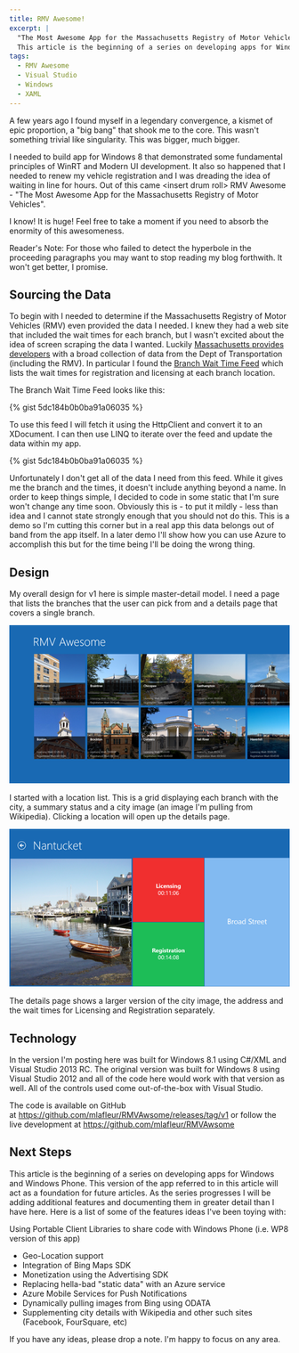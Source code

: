 ```yaml
---
title: RMV Awesome!
excerpt: |
  "The Most Awesome App for the Massachusetts Registry of Motor Vehicles" ~ No One
  This article is the beginning of a series on developing apps for Windows and Windows Phone. This version of the app referred to in this article will act as a foundation for future articles. As the series progresses I will be adding additional features and documenting them in greater detail than I have here.
tags:
  - RMV Awesome
  - Visual Studio
  - Windows
  - XAML
---
```

A few years ago I found myself in a legendary convergence, a kismet of epic proportion, a "big bang" that shook me to the core. This wasn't something trivial like singularity. This was bigger, much bigger.

I needed to build app for Windows 8 that demonstrated some fundamental principles of WinRT and Modern UI development. It also so happened that I needed to renew my vehicle registration and I was dreading the idea of waiting in line for hours. Out of this came &lt;insert drum roll&gt; RMV Awesome - "The Most Awesome App for the Massachusetts Registry of Motor Vehicles".

I know! It is huge! Feel free to take a moment if you need to absorb the enormity of this awesomeness.

Reader's Note: For those who failed to detect the hyperbole in the proceeding paragraphs you may want to stop reading my blog forthwith. It won't get better, I promise.
## Sourcing the Data
To begin with I needed to determine if the Massachusetts Registry of Motor Vehicles (RMV) even provided the data I needed. I knew they had a web site that included the wait times for each branch, but I wasn't excited about the idea of screen scraping the data I wanted. Luckily <a href="http://www.massdot.state.ma.us/DevelopersData.aspx">Massachusetts provides developers</a> with a broad collection of data from the Dept of Transportation (including the RMV). In particular I found the <a href="http://www.massdot.state.ma.us/feeds/qmaticxml/qmaticXML.aspx">Branch Wait Time Feed</a> which lists the wait times for registration and licensing at each branch location.

The Branch Wait Time Feed looks like this:

{% gist 5dc184b0b0ba91a06035  %}

To use this feed I will fetch it using the HttpClient and convert it to an XDocument. I can then use LINQ to iterate over the feed and update the data within my app.

{% gist 5dc184b0b0ba91a06035  %}

Unfortunately I don't get all of the data I need from this feed. While it gives me the branch and the times, it doesn't include anything beyond a name. In order to keep things simple, I decided to code in some static that I'm sure won't change any time soon. Obviously this is - to put it mildly - less than idea and I cannot state strongly enough that you should not do this. This is a demo so I'm cutting this corner but in a real app this data belongs out of band from the app itself. In a later demo I'll show how you can use Azure to accomplish this but for the time being I'll be doing the wrong thing.
## Design
My overall design for v1 here is simple master-detail model. I need a page that lists the branches that the user can pick from and a details page that covers a single branch.

<img alt="" src="/assets/wp/2013/09/092013_2053_RMVAwesome1.png" />

I started with a location list. This is a grid displaying each branch with the city, a summary status and a city image (an image I'm pulling from Wikipedia). Clicking a location will open up the details page.

<img alt="" src="/assets/wp/2013/09/092013_2053_RMVAwesome2.png" />

The details page shows a larger version of the city image, the address and the wait times for Licensing and Registration separately.
## Technology
In the version I'm posting here was built for Windows 8.1 using C#/XML and Visual Studio 2013 RC. The original version was built for Windows 8 using Visual Studio 2012 and all of the code here would work with that version as well. All of the controls used come out-of-the-box with Visual Studio.

The code is available on GitHub at <a href="https://github.com/mlafleur/RMVAwsome/releases/tag/v1" target="_blank">https://github.com/mlafleur/RMVAwsome/releases/tag/v1</a> or follow the live development at <a href="https://github.com/mlafleur/RMVAwsome" target="_blank">https://github.com/mlafleur/RMVAwsome</a>
## Next Steps
This article is the beginning of a series on developing apps for Windows and Windows Phone. This version of the app referred to in this article will act as a foundation for future articles. As the series progresses I will be adding additional features and documenting them in greater detail than I have here. Here is a list of some of the features ideas I've been toying with:

Using Portable Client Libraries to share code with Windows Phone (i.e. WP8 version of this app)
<ul>
	<li>Geo-Location support</li>
	<li>Integration of Bing Maps SDK</li>
	<li>Monetization using the Advertising SDK</li>
	<li>Replacing hella-bad "static data" with an Azure service</li>
	<li>Azure Mobile Services for Push Notifications</li>
	<li>Dynamically pulling images from Bing using ODATA</li>
	<li>Supplementing city details with Wikipedia and other such sites (Facebook, FourSquare, etc)</li>
</ul>
If you have any ideas, please drop a note. I'm happy to focus on any area.